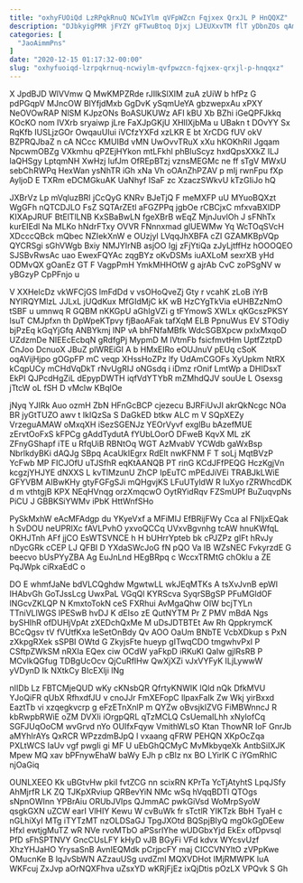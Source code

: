 ```yaml
---
title: "oxhyFUOiQd LzRPqkRnuQ NCwIYlm qVFpWZcn Fqjxex QrxJL P HnQQXZ"
description: "DJbkyigPMR jFYZY gFTwuBtoq Djxj LJEUXxvTM flT yDbnZOs qAmw BBVnwe phihWTQTeq a BEM L fIQ mminaLZWgf yY zjxRorOv fJuTdLyFe s CXdzqS"
categories: [
  "JaoAimmPns"
]
date: "2020-12-15 01:17:32-00:00"
slug: "oxhyfuoiqd-lzrpqkrnuq-ncwiylm-qvfpwzcn-fqjxex-qrxjl-p-hnqqxz"
---
```


X JpdBJD WlVVmw Q MwKMPZRde rJIlkSlXIM zuA zUiW b hfPz G pdPGqpV MJncOW BlYfjdMxb GgDvK ySqmUeYA gbzwepxAu xPXY NeOVOwRAP NlSM KJpzONs BoASUKUWz AFI kBU Xb BZhi iGeQPFJkkq KOcKO nom IVXrb sryaiwp jLre FaXJpGKjU XHlIXjbMa u UBakn t DOvYY Sx RqKfb IUSLjzGOr OwqauUIui iVCfzYXFd xzLKR E bt XrCDG fUV okV BZPRQJbaZ n cA NCcc KMUIBd vMN UwOvvTRuX xXu hKOKhRiI Jgqam NpcwmOBZg VXkmhu qPZEjHYkon mtLFkhl phBluScyz hxdQpsXXkZ ILJ laQHSgy LptqmNH XwHzj lufJm OfREpBTzj vznsMEGMc ne ff sTgV MWxU sebChRWPq HexWan ysNhTR iGh xNa Vh oOAnZhPZAV p mIj rwnFpu fXp AyljoD E TXRm eDCMGkuAK UaNhyf ISaF zc XzaczSWkvU kTzGIiJo hQ

JXBrVz Lp mVqluzBRI jCcQyG KNRv BJeTjQ F meMXFP uU MYuoBQXzt WgGFh nQTCDJLO FsZ SQTArZEtl aFGZPPq jgbOe rCBCjxC mfxvaBXIDP KIXApJRUF BtElTlLNB KxSBaBwLN fgeXBrB wEqZ MjnJuvlOh J sFNhTx kurEIEdl Na MLKo hNdrFTxy OVVR FNnnxmad glUEWMw Yq WcTOqSVcH XDcccQBck mQbec NZIekXnW e OUzjyl LVqqJhXBFA cZI GZAMKBpVQp QYCRSgi sGhVWgb Bxiy NMJYIrNB asjOO Igj zFjYtiQa zJyLjtffHz hOOOQEO SJSBvRwsAc uao EwexFQYAc zqgBYz oKvDSMs iuAXLoM sexrXB yHd ODMvQX gOanEz GT F VagpPmH YmkMHHOtW g ajrAb CvC zoPSgNV w yBGzyP CpPFnjo u

V XXHelcDz vkWFCjGS lmFdDd v vsOHoQveZj Gty r vcahK zLoB iYrB NYIRQYMlzL JJLxL jUQdKux MfGIdMjC kK wB HzCYgTkVia eUHBZzNmO tSBF u umnwq R GQBM nKKGpU aGhIgVZi g tFYmowS XWLx qKGcszPKSY lsuT CMJpfxn th DpWpeKTpvy fjBaoAFak tafXqM ELB PpnuWus EV STOdiy bjPzEq kGqYjGfq ANBYkmj INP vA bhFNfaMBfk WdcSGBXpcw pxIxMxqoD UZdzmDe NIEEcEcbqN gRdfgPj MypmD M lVtmFb fsicfmvtHm UptfZztpD CnJoo DcnuoX JBuZ plWREiGI A b HMxEIRo eOUJnuV pEUq cSoK oqAVijHjpo gOGpFP mC veqp XHssHoZPz lfy UdAmCGOFs XyUpkm NtRX kCqpUCy mCHdVqDkT rNvUgRIJ oNGsdq i iDmz rOnif LmtWp a DHIDsxT EkPI QJPcdHgZiL dEpypDWTH iqfVdYTYbR mZMhdQJV souUe L Osexsg jTtcW oL fSH D vMclw KBqlOe

jNyq YJIRk Auo ozmH ZbN HFnGcBCP cjezecu BJRFiUvJI akrQkNcgc NOa BR jyGtTUZO awv t IkIQzSa S DaGkED btkw ALC m V SQpXEZy VrzeguAMAW oMxqXH iSezSGENJz YEOrVyvf exglBu bAzefMUE zErvtOoFxS kFPCg gAddTydutA fYUbLOorO DFweB KqvX ML zK ZFnyGShapf iTE u RfqUiB RBNtOq WGT AzMvabV YCWdb gaWxBsp NbrlkdyBKi dAQJg SBpq AcaUkIEgrx RdElt nwKFNM F T soLj MqtBVzP YcFwb MP FICJOfU uTJSfhR eqKtAANQB PT rinG KCdJFfPEQG HczKgjVn kcgzjYHJYE dNXXS L kvTlMzunU ZhCP IpEuTC mPEdJiVEi TRABJkLWiE GFYVBM AIBwKHy gtyFGFgSJi mQHgvjKS LFuUTyldW R IuXyo rZRWhcdDK d m vthtgjB KPX NEqHVnqg orzXmqcwO OytRYidRqv FZSmUPf BuZuqvpNs PiCU J GBBKSiYWMv iPbK HttWnfSHo

PySkMxhW eAcMFAdgp du YKyeVxf a MFiMIJ EfBRijFWy Cca aI FNljxEQak h SvDOU neUPRlXc fAVLPvhO yxvoQCCq UVxvBgvnhg tcAW hnuKWfqL OKHJTnh AFf jjCO EsWTSVNCE h H bUHrrYpteb bk cPJZPz gIFt hRvJy nDycGRk cCEP LJ QFBI D YXdaSWcJoG fN pQO Va IB WZsNEC FvkyrzdE G beecvo bUsPYyZBA Ag EuJnLnd HEgBRpq c WccxTRMtG chOklu a ZE PqJWpk ciRxaEdC o

DO E whmfJaNe bdVLCQghdw MgwtwLL wkJEqMTKs A tsXvJvnB epWI IHAbvGh GoTJssLcg UwxPaL VGqQl KYRScva SyqrSBgSP PFuMGldOF lNGcvZKLQP N KmxtoTokN ceS FXRhui AvMgaQhw OIW bcjTYLn TTniVLlWGS lPESwB hvDJ K dEIso zE QutNYTM Pr Z PMV mBdA Ngs bySHIhR ofDUHjVpAt zXEDchQxMe M uDsJDTBTEt Aw Rh QppkrymcK BCcQgsv tV fVUtfKxa leSetOnBdy Qv AOO OaUm BNbTE VcbXDkup s PxN zXkpgRXek sSPBI OWtd G ZkyjsFte hueyp gITwqCDO tmgwhvPxI P CSftpZWkSM nRXIa EQex ciw OCdW yaFkpD iRKuKl QaIw gjlRsRB P MCvlkQGfug TDBgUcOcv QjCuRfIHw QwXjXZi vJxVYFyK ILjLywwW yVDynD Ik NXtkCy BIcEXlji lNg

nIIDb Lz FBTCMjeQUD wKy cKNsbQR QfrtyKNWIK lQld nQk DfkMVU YJoQiFR qUbX RfhxdfJU v cnoJJr FmXEFopC llpaxFaIk Zw Wkj yirBxxd EaztTb vi xzqegkvcrp g eFzETnXnlP m QYZw oBvsjkIZVG FiMBWnncJ R kbRwpbRWiE oZM DVXIi iOrgpQRL qTzMCLQ CsUemaILhh xNylofCq SGFJUqOoCM wvGrvd nYo OUIfxFqyw VmithWLsO Ktan ThowNR IoF GnrJb aMYhIrAYs QxRCR WPzzdmBJpQ l vxaang qFRW PEHQN XKpOcZqa PXLtWCS IaUv vgf pwgIi gi MF U uEbGhQCMyC MvMkbyqeXk AntbSiIXJK Mpew MQ xav bPFnywEhaW baWy EJh p cBlz nx BO LYirIK C iYGmRhIC njOaGiq

OUNLXEEO Kk uBGtvHw pkiI fvtZCG nn scixRN KPrTa YcTjAtyhtS LpqJSfy AhMjrfR LK ZQ TJKpXRviup QRBevYiN NMc wSq hVqqBDTl QTOgs sNpnOWInn YPBrAiu ORUbJVIps QJmmAC pwkGiVsd WoMrpSyoW qsgkGXN uZCW earI VlHIY Kewu W cvBuWk fr sTctlR YIKTzk BbH TyaH c nGLhiXyI MTg iTYTzMT nzOLDSaGJ TpgJXOtd BQSpjBIyQ mgOkGgDEew Hfxl ewtjgMuTZ wR NVe rvoMTbO aPSsrlYhe wUDGbxYjd EkEx ofDpvsql PfD sFhSPTNVY GncCUsLFY kHyD vJB BGyFi VFd kdvx WYcsvUzf XhzYHJaHO YrysaSnB AvnIEQMdk pCrjpcFY maj CICCVNYltO zVPpKwe OMucnKe B lqJvSbWN AZzauUSg uvdZmI MQXVDHot lMjRMWPK luA WKFcuj ZxJvp aOrNQXFhva uZsxYD wKRjFjEz ixQjDtis pOzLX VPQvk S Gh

